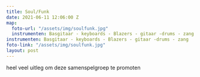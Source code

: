 ```yaml
---
title: Soul/Funk
date: 2021-06-11 12:06:00 Z
map:
  foto-url: "/assets/img/soulfunk.jpg"
  instrumenten: Basgitaar - keyboards - Blazers - gitaar -drums - zang
instrumenten: Basgitaar - keyboards - Blazers - gitaar -drums - zang
foto-link: "/assets/img/soulfunk.jpg"
layout: post
---
```


heel veel uitleg om deze samenspelgroep te promoten